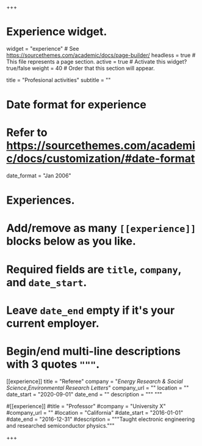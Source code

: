 +++
# Experience widget.
widget = "experience"  # See https://sourcethemes.com/academic/docs/page-builder/
headless = true  # This file represents a page section.
active = true  # Activate this widget? true/false
weight = 40  # Order that this section will appear.

title = "Profesional activities"
subtitle = ""

# Date format for experience
#   Refer to https://sourcethemes.com/academic/docs/customization/#date-format
date_format = "Jan 2006"

# Experiences.
#   Add/remove as many `[[experience]]` blocks below as you like.
#   Required fields are `title`, `company`, and `date_start`.
#   Leave `date_end` empty if it's your current employer.
#   Begin/end multi-line descriptions with 3 quotes `"""`.
[[experience]]
  title = "Referee"
  company = "*Energy Research & Social Science*,*Environmental Research Letters*"
  company_url = ""
  location = ""
  date_start = "2020-09-01"
  date_end = ""
  description = """
  """
  
#[[experience]]
#title = "Professor"
#company = "University X"
#company_url = ""
#location = "California"
#date_start = "2016-01-01"
#date_end = "2016-12-31"
#description = """Taught electronic engineering and researched semiconductor physics."""

+++
